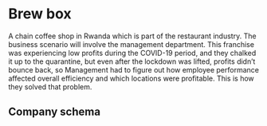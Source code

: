 # Brew box 
A chain coffee shop in Rwanda which is part of the restaurant industry. The business scenario will involve the management department. This franchise was experiencing low profits during the COVID-19 period, and they chalked it up to the quarantine, but even after the lockdown was lifted, profits didn’t bounce back, so Management had to figure out how employee performance affected overall efficiency and which locations were profitable. This is how they solved that problem.
## Company schema 
